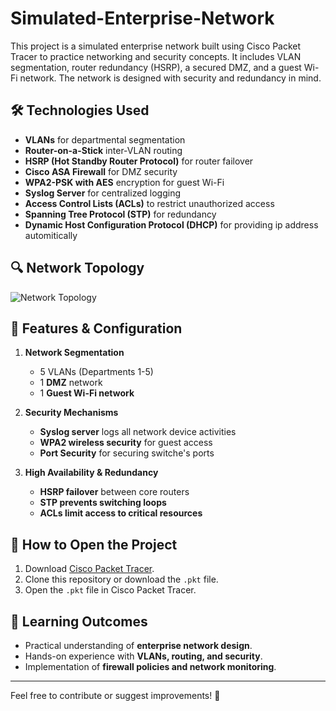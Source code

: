 # Simulated-Enterprise-Network
This project is a simulated enterprise network built using Cisco Packet Tracer to practice networking and security concepts. It includes VLAN segmentation, router redundancy (HSRP), a secured DMZ, and a guest Wi-Fi network. The network is designed with security and redundancy in mind.

## 🛠 Technologies Used
- **VLANs** for departmental segmentation
- **Router-on-a-Stick** inter-VLAN routing
- **HSRP (Hot Standby Router Protocol)** for router failover
- **Cisco ASA Firewall** for DMZ security
- **WPA2-PSK with AES** encryption for guest Wi-Fi
- **Syslog Server** for centralized logging
- **Access Control Lists (ACLs)** to restrict unauthorized access
- **Spanning Tree Protocol (STP)** for redundancy
- **Dynamic Host Configuration Protocol (DHCP)** for providing ip address automitically

## 🔍 Network Topology
![Network Topology](./your-topology-image.png)  

## 🚀 Features & Configuration
1. **Network Segmentation**
   - 5 VLANs (Departments 1-5)  
   - 1 **DMZ** network  
   - 1 **Guest Wi-Fi network**  
   
2. **Security Mechanisms**
   - **Syslog server** logs all network device activities  
   - **WPA2 wireless security** for guest access
   - **Port Security**  for securing switche's ports

3. **High Availability & Redundancy**
   - **HSRP failover** between core routers  
   - **STP prevents switching loops**  
   - **ACLs limit access to critical resources**  

## 🔧 How to Open the Project
1. Download [Cisco Packet Tracer](https://www.netacad.com/courses/packet-tracer).
2. Clone this repository or download the `.pkt` file.
3. Open the `.pkt` file in Cisco Packet Tracer.

## 📖 Learning Outcomes
- Practical understanding of **enterprise network design**.
- Hands-on experience with **VLANs, routing, and security**.
- Implementation of **firewall policies and network monitoring**.

---

Feel free to contribute or suggest improvements! 🚀
